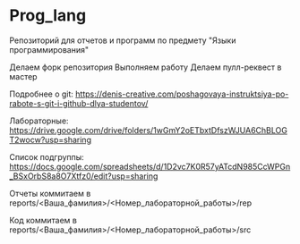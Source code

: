 # Prog_lang
Репозиторий для отчетов и программ по предмету "Языки программирования"

Делаем форк репозитория
Выполняем работу
Делаем пулл-реквест в мастер

Подробнее о git: https://denis-creative.com/poshagovaya-instruktsiya-po-rabote-s-git-i-github-dlya-studentov/

Лабораторные: https://drive.google.com/drive/folders/1wGmY2oETbxtDfszWJUA6ChBLOGT2wocw?usp=sharing

Список подгруппы: https://docs.google.com/spreadsheets/d/1D2vc7K0R57yATcdN985CcWPGn_BSxOrbS8a8O7Xtfz0/edit?usp=sharing


Отчеты коммитаем в reports/<Ваша_фамилия>/<Номер_лабораторной_работы>/rep

Код коммитаем в reports/<Ваша_фамилия>/<Номер_лабораторной_работы>/src